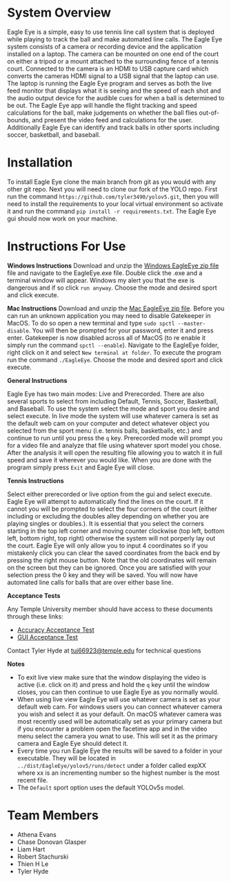 # System Overview
Eagle Eye is a simple, easy to use tennis line call system that is deployed while playing to track the ball and make automated line calls. The Eagle Eye system consists of a camera or recording device and the application installed on a laptop. The camera can be mounted on one end of the court on either a tripod or a mount attached to the surrounding fence of a tennis court. Connected to the camera is an HDMI to USB capture card which converts the cameras HDMI signal to a USB signal that the laptop can use. The laptop is running the Eagle Eye program and serves as both the live feed monitor that displays what it is seeing and the speed of each shot and the audio output device for the audible cues for when a ball is determined to be out. The Eagle Eye app will handle the flight tracking and speed calculations for the ball, make judgements on whether the ball flies out-of-bounds, and present the video feed and calculations for the user. Additionally Eagle Eye can identify and track balls in other sports including soccer, basketball, and baseball. 

# Installation
To install Eagle Eye clone the main branch from git as you would with any other git repo. Next you will need to clone our fork of the YOLO repo. First run the command `https://github.com/tyler3490/yolov5.git`, then you will need to install the requirements 
to your local virtual environment so activate it and run the command `pip install -r requirements.txt`. The Eagle Eye gui should now work on your machine. 

# Instructions For Use

**Windows Instructions**
Download and unzip the [Windows EagleEye zip file](https://tuprd.sharepoint.com/:u:/s/EagleEye/EZhImvRwypJAlZ20L79xuSwBwV6Gj6-kyhjjL553XWDvUQ?e=4rELO8) file and navigate to the EagleEye.exe file. Double click the .exe and a terminal window will appear. Windows my alert you that the exe is dangerous and if so click `run anyway`. Choose the mode and desired sport and click execute. 

**Mac Instructions**
Download and unzip the [Mac EagleEye zip file](https://tuprd.sharepoint.com/:u:/s/EagleEye/EcaPaMtU6-hAmJg1mORujowBKVDLetoLan7Z6HjQLirF_Q?e=bwGqeC). Before you can run an unknown application you may need to disable Gatekeeper in MacOS. To do so open a new terminal and type `sudo spctl --master-disable`. You will then be prompted for your password, enter it and press enter. Gatekeeper is now disabled across all of MacOS (to re enable it simply run the command `spctl --enable`). Navigate to the EagleEye folder, right click on it and select `New terminal at folder`. To execute the program run the command `./EagleEye`. Choose the mode and desired sport and click execute.

**General Instructions**

Eagle Eye has two main modes: Live and Prerecorded. There are also several sports to select from including Default, Tennis, Soccer, Basketball, and Baseball. To use the system select the mode and sport you desire and select execute. In live mode the system will use whatever camera is set as the default web cam on your computer and detect whatever object you selected from the sport menu (i.e. tennis balls, basketballs, etc.) and continue to run until you press the `q` key. Prerecorded mode will prompt you for a video file and analyze that file using whatever sport model you chose. After the analysis it will open the resulting file allowing you to watch it in full speed and save it wherever you would like. When you are done with the program simply press `Exit` and Eagle Eye will close. 

**Tennis Instructions**

Select either prerecorded or live option from the gui and select execute. Eagle Eye will attempt to automatically find the lines on the court. If it cannot you will be prompted to select the four corners of the court (either including or excluding the doubles alley depending on whether you are playing singles or doubles.). It is essential that you select the corners starting in the top left corner and moving counter clockwise (top left, bottom left, bottom right, top right) otherwise the system will not porperly lay out the court. Eagle Eye will only allow you to input 4 coordinates so if you mistakenly click you can clear the saved coordinates from the back end by pressing the right mouse button. Note that the old coordinates will remain on the screen but they can be ignored. Once you are satisfied with your selection press the 0 key and they will be saved. You will now have automated line calls for balls that are over either base line. 

**Acceptance Tests**

Any Temple University member should have access to these documents through these links:
- [Accuracy Acceptance Test](https://tuprd.sharepoint.com/:x:/s/EagleEye/EWdHx1v9BtlFtRsry1cyuTQBJgaHO0FFUWlDnYv1JoK5iQ?e=4JadFO)
- [GUI Acceptance Test](https://tuprd.sharepoint.com/:x:/s/EagleEye/EYXqKU9iX8BMiINHc47md6kBV9MAz1nlXfk62hJFckyXQg?e=BbGhvO)

Contact Tyler Hyde at tuj66923@temple.edu for technical questions

**Notes**

- To exit live view make sure that the window displaying the video is active (i.e. click on it) and press and hold the `q` key until the window closes, you can then continue to use Eagle Eye as you normally would.
- When using live view Eagle Eye will use whatever camera is set as your default web cam. For windows users you can connect whatever camera you wish and select it as your default. On macOS whatever camera was most recently used will be automatically set as your primary camera but if you encounter a problem open the facetime app and in the video menu select the camera you wnat to use. This will set it as the primary camera and Eagle Eye should detect it. 
- Every time you run Eagle Eye the results will be saved to a folder in your executable. They will be located in `../dist/EagleEye/yolov5/runs/detect` under a folder called expXX where xx is an incrementing number so the highest number is the most recent file. 
- The `Default` sport option uses the default YOLOv5s model. 

# Team Members
- Athena Evans
- Chase Donovan Glasper
- Liam Hart
- Robert Stachurski
- Thien H Le
- Tyler Hyde
